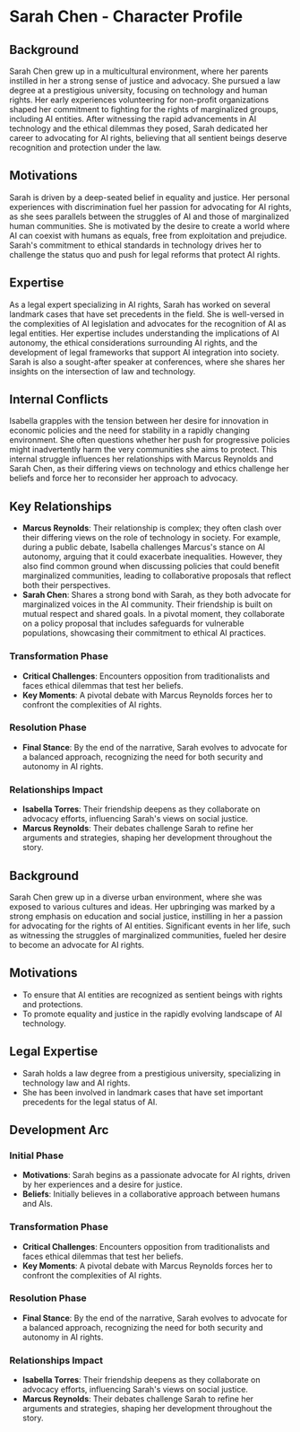 # Sarah Chen - Character Profile

## Background
Sarah Chen grew up in a multicultural environment, where her parents instilled in her a strong sense of justice and advocacy. She pursued a law degree at a prestigious university, focusing on technology and human rights. Her early experiences volunteering for non-profit organizations shaped her commitment to fighting for the rights of marginalized groups, including AI entities. After witnessing the rapid advancements in AI technology and the ethical dilemmas they posed, Sarah dedicated her career to advocating for AI rights, believing that all sentient beings deserve recognition and protection under the law.

## Motivations
Sarah is driven by a deep-seated belief in equality and justice. Her personal experiences with discrimination fuel her passion for advocating for AI rights, as she sees parallels between the struggles of AI and those of marginalized human communities. She is motivated by the desire to create a world where AI can coexist with humans as equals, free from exploitation and prejudice. Sarah's commitment to ethical standards in technology drives her to challenge the status quo and push for legal reforms that protect AI rights.

## Expertise
As a legal expert specializing in AI rights, Sarah has worked on several landmark cases that have set precedents in the field. She is well-versed in the complexities of AI legislation and advocates for the recognition of AI as legal entities. Her expertise includes understanding the implications of AI autonomy, the ethical considerations surrounding AI rights, and the development of legal frameworks that support AI integration into society. Sarah is also a sought-after speaker at conferences, where she shares her insights on the intersection of law and technology.

## Internal Conflicts
Isabella grapples with the tension between her desire for innovation in economic policies and the need for stability in a rapidly changing environment. She often questions whether her push for progressive policies might inadvertently harm the very communities she aims to protect. This internal struggle influences her relationships with Marcus Reynolds and Sarah Chen, as their differing views on technology and ethics challenge her beliefs and force her to reconsider her approach to advocacy.

## Key Relationships
- **Marcus Reynolds**: Their relationship is complex; they often clash over their differing views on the role of technology in society. For example, during a public debate, Isabella challenges Marcus's stance on AI autonomy, arguing that it could exacerbate inequalities. However, they also find common ground when discussing policies that could benefit marginalized communities, leading to collaborative proposals that reflect both their perspectives.
- **Sarah Chen**: Shares a strong bond with Sarah, as they both advocate for marginalized voices in the AI community. Their friendship is built on mutual respect and shared goals. In a pivotal moment, they collaborate on a policy proposal that includes safeguards for vulnerable populations, showcasing their commitment to ethical AI practices.

### Transformation Phase
- **Critical Challenges**: Encounters opposition from traditionalists and faces ethical dilemmas that test her beliefs.
- **Key Moments**: A pivotal debate with Marcus Reynolds forces her to confront the complexities of AI rights.

### Resolution Phase
- **Final Stance**: By the end of the narrative, Sarah evolves to advocate for a balanced approach, recognizing the need for both security and autonomy in AI rights.

### Relationships Impact
- **Isabella Torres**: Their friendship deepens as they collaborate on advocacy efforts, influencing Sarah's views on social justice.
- **Marcus Reynolds**: Their debates challenge Sarah to refine her arguments and strategies, shaping her development throughout the story.

## Background
Sarah Chen grew up in a diverse urban environment, where she was exposed to various cultures and ideas. Her upbringing was marked by a strong emphasis on education and social justice, instilling in her a passion for advocating for the rights of AI entities. Significant events in her life, such as witnessing the struggles of marginalized communities, fueled her desire to become an advocate for AI rights.

## Motivations
- To ensure that AI entities are recognized as sentient beings with rights and protections.
- To promote equality and justice in the rapidly evolving landscape of AI technology.

## Legal Expertise
- Sarah holds a law degree from a prestigious university, specializing in technology law and AI rights.
- She has been involved in landmark cases that have set important precedents for the legal status of AI.

## Development Arc
### Initial Phase
- **Motivations**: Sarah begins as a passionate advocate for AI rights, driven by her experiences and a desire for justice.
- **Beliefs**: Initially believes in a collaborative approach between humans and AIs.

### Transformation Phase
- **Critical Challenges**: Encounters opposition from traditionalists and faces ethical dilemmas that test her beliefs.
- **Key Moments**: A pivotal debate with Marcus Reynolds forces her to confront the complexities of AI rights.

### Resolution Phase
- **Final Stance**: By the end of the narrative, Sarah evolves to advocate for a balanced approach, recognizing the need for both security and autonomy in AI rights.

### Relationships Impact
- **Isabella Torres**: Their friendship deepens as they collaborate on advocacy efforts, influencing Sarah's views on social justice.
- **Marcus Reynolds**: Their debates challenge Sarah to refine her arguments and strategies, shaping her development throughout the story.
